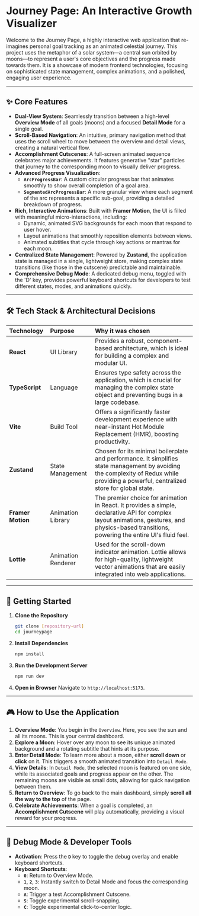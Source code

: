 # Journey Page: An Interactive Growth Visualizer

Welcome to the Journey Page, a highly interactive web application that re-imagines personal goal tracking as an animated celestial journey. This project uses the metaphor of a solar system—a central sun orbited by moons—to represent a user's core objectives and the progress made towards them. It is a showcase of modern frontend technologies, focusing on sophisticated state management, complex animations, and a polished, engaging user experience.

---

## ✨ Core Features

*   **Dual-View System**: Seamlessly transition between a high-level **Overview Mode** of all goals (moons) and a focused **Detail Mode** for a single goal.
*   **Scroll-Based Navigation**: An intuitive, primary navigation method that uses the scroll wheel to move between the overview and detail views, creating a natural vertical flow.
*   **Accomplishment Cutscenes**: A full-screen animated sequence celebrates major achievements. It features generative "star" particles that journey to the corresponding moon to visually deliver progress.
*   **Advanced Progress Visualization**:
    *   **`ArcProgressBar`**: A custom circular progress bar that animates smoothly to show overall completion of a goal area.
    *   **`SegmentedArcProgressBar`**: A more granular view where each segment of the arc represents a specific sub-goal, providing a detailed breakdown of progress.
*   **Rich, Interactive Animations**: Built with **Framer Motion**, the UI is filled with meaningful micro-interactions, including:
    *   Dynamic, animated SVG backgrounds for each moon that respond to user hover.
    *   Layout animations that smoothly reposition elements between views.
    *   Animated subtitles that cycle through key actions or mantras for each moon.
*   **Centralized State Management**: Powered by **Zustand**, the application state is managed in a single, lightweight store, making complex state transitions (like those in the cutscene) predictable and maintainable.
*   **Comprehensive Debug Mode**: A dedicated debug menu, toggled with the 'D' key, provides powerful keyboard shortcuts for developers to test different states, modes, and animations quickly.

---

## 🛠️ Tech Stack & Architectural Decisions

| Technology      | Purpose                                                                                                                                                                                            | Why it was chosen                                                                                                                                                                               |
| :-------------- | :------------------------------------------------------------------------------------------------------------------------------------------------------------------------------------------------- | :---------------------------------------------------------------------------------------------------------------------------------------------------------------------------------------------- |
| **React**       | UI Library                                                                                                                                                                                         | Provides a robust, component-based architecture, which is ideal for building a complex and modular UI.                                                                                          |
| **TypeScript**  | Language                                                                                                                                                                                           | Ensures type safety across the application, which is crucial for managing the complex state object and preventing bugs in a large codebase.                                                   |
| **Vite**        | Build Tool                                                                                                                                                                                         | Offers a significantly faster development experience with near-instant Hot Module Replacement (HMR), boosting productivity.                                                                     |
| **Zustand**     | State Management                                                                                                                                                                                   | Chosen for its minimal boilerplate and performance. It simplifies state management by avoiding the complexity of Redux while providing a powerful, centralized store for global state.         |
| **Framer Motion** | Animation Library                                                                                                                                                                                  | The premier choice for animation in React. It provides a simple, declarative API for complex layout animations, gestures, and physics-based transitions, powering the entire UI's fluid feel. |
| **Lottie**      | Animation Renderer                                                                                                                                                                                 | Used for the scroll-down indicator animation. Lottie allows for high-quality, lightweight vector animations that are easily integrated into web applications.                               |

---

## 🚀 Getting Started

1.  **Clone the Repository**
    ```bash
    git clone [repository-url]
    cd journeypage
    ```

2.  **Install Dependencies**
    ```bash
    npm install
    ```

3.  **Run the Development Server**
    ```bash
    npm run dev
    ```

4.  **Open in Browser**
    Navigate to `http://localhost:5173`.

---


## 🎮 How to Use the Application

1.  **Overview Mode**: You begin in the `Overview`. Here, you see the sun and all its moons. This is your central dashboard.
2.  **Explore a Moon**: Hover over any moon to see its unique animated background and a rotating subtitle that hints at its purpose.
3.  **Enter Detail Mode**: To learn more about a moon, either **scroll down** or **click** on it. This triggers a smooth animated transition into `Detail Mode`.
4.  **View Details**: In `Detail Mode`, the selected moon is featured on one side, while its associated goals and progress appear on the other. The remaining moons are visible as small dots, allowing for quick navigation between them.
5.  **Return to Overview**: To go back to the main dashboard, simply **scroll all the way to the top** of the page.
6.  **Celebrate Achievements**: When a goal is completed, an **Accomplishment Cutscene** will play automatically, providing a visual reward for your progress.

---

## 🔬 Debug Mode & Developer Tools

*   **Activation**: Press the **`D`** key to toggle the debug overlay and enable keyboard shortcuts.
*   **Keyboard Shortcuts**:
    *   **`0`**: Return to Overview Mode.
    *   **`1`**, **`2`**, **`3`**: Instantly switch to Detail Mode and focus the corresponding moon.
    *   **`A`**: Trigger a test Accomplishment Cutscene.
    *   **`S`**: Toggle experimental scroll-snapping.
    *   **`C`**: Toggle experimental click-to-center logic.